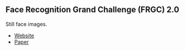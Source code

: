 ## Face Recognition Grand Challenge (FRGC) 2.0
Still face images.
* [Website](http://www.nist.gov/itl/iad/ig/frgc.cfm)
* [Paper](http://ivizlab.sfu.ca/arya/Papers/IEEE/Proceedings/C%20V%20P%20R-%2005/Face%20Recognition%20Grand%20Challenge.pdf)
